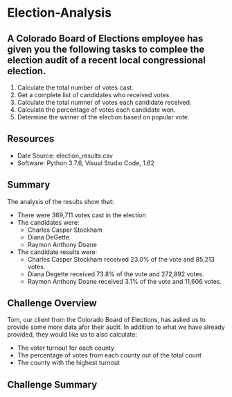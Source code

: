 # Election-Analysis

## A Colorado Board of Elections employee has given you the following tasks to complee the election audit of a recent local congressional election. 

1. Calculate the total number of votes cast.
2. Get a complete list of candidates who received votes.
3. Calculate the total numner of votes each candidate received.
4. Calculate the percentage of votes each candidate won.
5. Determine the winner of the election based on popular vote.

## Resources
- Date Source: election_results.csv
- Software: Python 3.7.6, Visual Studio Code, 1.62

## Summary
The analysis of the results show that:
- There were 369,711 votes cast in the election
- The candidates were:
  - Charles Casper Stockham
  - Diana DeGette
  - Raymon Anthony Doane
- The candidate results were:
  - Charles Casper Stockham received 23.0% of the vote and 85,213 votes.
  - Diana Degette received 73.8% of the vote and 272,892 votes.
  - Raymon Anthony Doane received 3.1% of the vote and 11,606 votes.
  
 ## Challenge Overview
 
 Tom, our client from the Colorado Board of Elections, has asked us to provide some more data afor their audit.  In addition to what we have already provided, they would like us to also calculate:
 - The voter turnout for each county
 - The percentage of votes from each county out of the total count
 - The county with the highest turnout

 
 
 ## Challenge Summary
